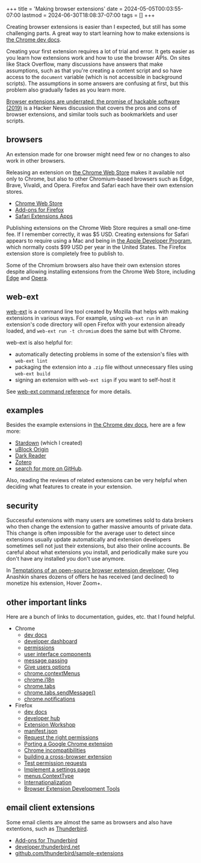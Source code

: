 +++
title = 'Making browser extensions'
date = 2024-05-05T00:03:55-07:00
lastmod = 2024-06-30T18:08:37-07:00
tags = []
+++

Creating browser extensions is easier than I expected, but still has some challenging parts. A great way to start learning how to make extensions is [the Chrome dev docs](https://developer.chrome.com/docs/extensions).

Creating your first extension requires a lot of trial and error. It gets easier as you learn how extensions work and how to use the browser APIs. On sites like Stack Overflow, many discussions have answers that make assumptions, such as that you're creating a content script and so have access to the `document` variable (which is not accessible in background scripts). The assumptions in some answers are confusing at first, but this problem also gradually fades as you learn more.

[Browser extensions are underrated: the promise of hackable software (2019)](https://news.ycombinator.com/item?id=39251095) is a Hacker News discussion that covers the pros and cons of browser extensions, and similar tools such as bookmarklets and user scripts.

## browsers

An extension made for one browser might need few or no changes to also work in other browsers.

Releasing an extension on [the Chrome Web Store](https://chromewebstore.google.com/) makes it available not only to Chrome, but also to other Chromium-based browsers such as Edge, Brave, Vivaldi, and Opera. Firefox and Safari each have their own extension stores.

* [Chrome Web Store](https://chromewebstore.google.com/)
* [Add-ons for Firefox](https://addons.mozilla.org/en-US/firefox/)
* [Safari Extensions Apps](https://apps.apple.com/us/story/id1377753262)

Publishing extensions on the Chrome Web Store requires a small one-time fee. If I remember correctly, it was $5 USD. Creating extensions for Safari appears to require using a Mac and being in [the Apple Developer Program](https://developer.apple.com/programs/), which normally costs $99 USD per year in the United States. The Firefox extension store is completely free to publish to.

Some of the Chromium browsers also have their own extension stores despite allowing installing extensions from the Chrome Web Store, including [Edge](https://microsoftedge.microsoft.com/addons/Microsoft-Edge-Extensions-Home) and [Opera](https://addons.opera.com/en/extensions/).

## web-ext

[web-ext](https://extensionworkshop.com/documentation/develop/getting-started-with-web-ext/) is a command line tool created by Mozilla that helps with making extensions in various ways. For example, using `web-ext run` in an extension's code directory will open Firefox with your extension already loaded, and `web-ext run -t chromium` does the same but with Chrome.

web-ext is also helpful for:

* automatically detecting problems in some of the extension's files with `web-ext lint`
* packaging the extension into a `.zip` file without unnecessary files using `web-ext build`
* signing an extension with `web-ext sign` if you want to self-host it

See [web-ext command reference](https://extensionworkshop.com/documentation/develop/web-ext-command-reference) for more details.

## examples

Besides the example extensions in [the Chrome dev docs](https://developer.chrome.com/docs/extensions), here are a few more:

* [Stardown](https://github.com/wheelercj/Stardown) (which I created)
* [uBlock Origin](https://github.com/gorhill/uBlock)
* [Dark Reader](https://github.com/darkreader/darkreader)
* [Zotero](https://til.chriswheeler.dev/how-zotero-gets-reference-data-from-sites/)
* [search for more on GitHub](https://github.com/topics/browser-extension).

Also, reading the reviews of related extensions can be very helpful when deciding what features to create in your extension.

## security

Successful extensions with many users are sometimes sold to data brokers who then change the extension to gather massive amounts of private data. This change is often impossible for the average user to detect since extensions usually update automatically and extension developers sometimes sell not just their extensions, but also their online accounts. Be careful about what extensions you install, and periodically make sure you don't have any installed you don't use anymore.

In [Temptations of an open-source browser extension developer](https://github.com/extesy/hoverzoom/discussions/670), Oleg Anashkin shares dozens of offers he has received (and declined) to monetize his extension, Hover Zoom+.

## other important links

Here are a bunch of links to documentation, guides, etc. that I found helpful.

* Chrome
	* [dev docs](https://developer.chrome.com/docs/extensions)
	* [developer dashboard](https://chrome.google.com/webstore/devconsole)
	* [permissions](https://developer.chrome.com/docs/extensions/reference/permissions-list)
	* [user interface components](https://developer.chrome.com/docs/extensions/develop/ui)
	* [message passing](https://developer.chrome.com/docs/extensions/develop/concepts/messaging)
	* [Give users options](https://developer.chrome.com/docs/extensions/develop/ui/options-page)
	* [chrome.contextMenus](https://developer.chrome.com/docs/extensions/reference/api/contextMenus#type-ContextType)
	* [chrome.i18n](https://developer.chrome.com/docs/extensions/reference/api/i18n)
	* [chrome.tabs](https://developer.chrome.com/docs/extensions/reference/api/tabs)
	* [chrome.tabs.sendMessage()](https://developer.chrome.com/docs/extensions/reference/api/tabs)
	* [chrome.notifications](https://developer.chrome.com/docs/extensions/reference/api/notifications)
* Firefox
	* [dev docs](https://developer.mozilla.org/en-US/docs/Mozilla/Add-ons/WebExtensions)
	* [developer hub](https://addons.mozilla.org/en-US/developers/addons)
	* [Extension Workshop](https://extensionworkshop.com/)
	* [manifest.json](https://developer.mozilla.org/en-US/docs/Mozilla/Add-ons/WebExtensions/manifest.json)
	* [Request the right permissions](https://extensionworkshop.com/documentation/develop/request-the-right-permissions/)
	* [Porting a Google Chrome extension](https://extensionworkshop.com/documentation/develop/porting-a-google-chrome-extension/)
	* [Chrome incompatibilities](https://developer.mozilla.org/en-US/docs/Mozilla/Add-ons/WebExtensions/Chrome_incompatibilities)
	* [building a cross-browser extension](https://developer.mozilla.org/en-US/docs/Mozilla/Add-ons/WebExtensions/Build_a_cross_browser_extension)
	* [Test permission requests](https://extensionworkshop.com/documentation/develop/test-permission-requests/)
	* [Implement a settings page](https://developer.mozilla.org/en-US/docs/Mozilla/Add-ons/WebExtensions/Implement_a_settings_page)
	* [menus.ContextType](https://developer.mozilla.org/en-US/docs/Mozilla/Add-ons/WebExtensions/API/menus/ContextType#page_action)
	* [Internationalization](https://developer.mozilla.org/en-US/docs/Mozilla/Add-ons/WebExtensions/Internationalization#internationalizing_manifest.json)
	* [Browser Extension Development Tools](https://extensionworkshop.com/documentation/develop/browser-extension-development-tools/)

## email client extensions

Some email clients are almost the same as browsers and also have extentions, such as [Thunderbird](https://www.thunderbird.net/en-US/).

* [Add-ons for Thunderbird](https://addons.thunderbird.net/en-US/thunderbird/)
* [developer.thunderbird.net](https://developer.thunderbird.net/)
* [github.com/thunderbird/sample-extensions](https://github.com/thunderbird/sample-extensions)
